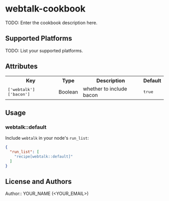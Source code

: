 # webtalk-cookbook

TODO: Enter the cookbook description here.

## Supported Platforms

TODO: List your supported platforms.

## Attributes

<table>
  <tr>
    <th>Key</th>
    <th>Type</th>
    <th>Description</th>
    <th>Default</th>
  </tr>
  <tr>
    <td><tt>['webtalk']['bacon']</tt></td>
    <td>Boolean</td>
    <td>whether to include bacon</td>
    <td><tt>true</tt></td>
  </tr>
</table>

## Usage

### webtalk::default

Include `webtalk` in your node's `run_list`:

```json
{
  "run_list": [
    "recipe[webtalk::default]"
  ]
}
```

## License and Authors

Author:: YOUR_NAME (<YOUR_EMAIL>)
